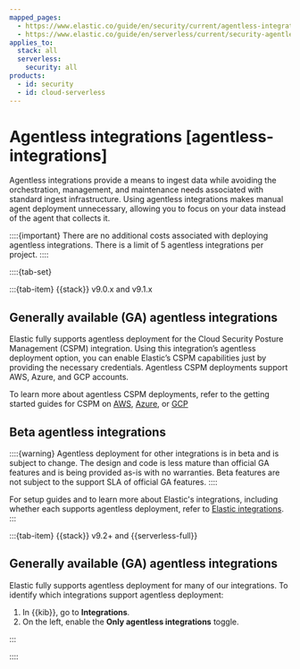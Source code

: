```yaml
---
mapped_pages:
  - https://www.elastic.co/guide/en/security/current/agentless-integrations.html
  - https://www.elastic.co/guide/en/serverless/current/security-agentless-integrations.html
applies_to:
  stack: all
  serverless:
    security: all
products:
  - id: security
  - id: cloud-serverless
---
```


# Agentless integrations [agentless-integrations]

Agentless integrations provide a means to ingest data while avoiding the orchestration, management, and maintenance needs associated with standard ingest infrastructure. Using agentless integrations makes manual agent deployment unnecessary, allowing you to focus on your data instead of the agent that collects it.

::::{important}
There are no additional costs associated with deploying agentless integrations. 
There is a limit of 5 agentless integrations per project. 
::::

::::{tab-set}

:::{tab-item} {{stack}} v9.0.x and v9.1.x
## Generally available (GA) agentless integrations

Elastic fully supports agentless deployment for the Cloud Security Posture Management (CSPM) integration. Using this integration’s agentless deployment option, you can enable Elastic’s CSPM capabilities just by providing the necessary credentials. Agentless CSPM deployments support AWS, Azure, and GCP accounts.

To learn more about agentless CSPM deployments, refer to the getting started guides for CSPM on [AWS](../cloud/get-started-with-cspm-for-aws.md), [Azure](../cloud/get-started-with-cspm-for-azure.md), or [GCP](../cloud/get-started-with-cspm-for-gcp.md)


## Beta agentless integrations

::::{warning}
Agentless deployment for other integrations is in beta and is subject to change. The design and code is less mature than official GA features and is being provided as-is with no warranties. Beta features are not subject to the support SLA of official GA features.
::::

For setup guides and to learn more about Elastic's integrations, including whether each supports agentless deployment, refer to [Elastic integrations](https://docs.elastic.co/en/integrations/).
:::

:::{tab-item} {{stack}} v9.2+ and {{serverless-full}}

## Generally available (GA) agentless integrations

Elastic fully supports agentless deployment for many of our integrations. To identify which integrations support agentless deployment:

1. In {{kib}}, go to **Integrations**.
2. On the left, enable the **Only agentless integrations** toggle. 

:::

::::
